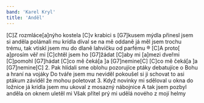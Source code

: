 ```yaml
---
band: 'Karel Kryl'
title: 'Anděl'
---
```



[C]Z rozmláce[a]nýho kostela
[C]v krabici s [G7]kusem mýdla
přinesl jsem si anděla polámali mu krídla
díval se na mě oddaně já měl jsem
trochu trému, tak vtiskl jsem mu do dlaně
lahvičku od parfému
® [C]A proto[ a]prosím věř mi
[C]chtěl jsem ho [G7]žádat
[C]aby mi [a]mezi dveřmi [C]pomohl [G7]hádat
[C]co mě čeká[a ]a [G7]nemine[C]
[C]co mě čeká[a ]a [G7]nemine[C]
2. Pak hlídali sme oblohu pozorujíce ptáky
debatujíce o Bohu a hraní na vojáky
Do tváře jsem mu neviděl
pokoušel si ji schovat
to asi ptákum záviděl že mohou poletovat
3. Když novinky mi sděloval u okna do ložnice
já krídla jsem mu ukoval z mosazný nábojnice
A tak jsem pozbyl anděla on oknem uletěl mi
Však přítel prý mi udělá nového z mojí helmy

